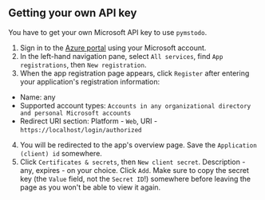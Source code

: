 Getting your own API key
------------------------
You have to get your own Microsoft API key to use `pymstodo`.
1. Sign in to the [Azure portal](https://portal.azure.com/) using your Microsoft account.
2. In the left-hand navigation pane, select `All services`, find `App registrations`, then `New registration`.
3. When the app registration page appears, click `Register` after entering your application's registration information:
 - Name: any
 - Supported account types: `Accounts in any organizational directory and personal Microsoft accounts`
 - Redirect URI section: Platform - `Web`, URI - `https://localhost/login/authorized`
4. You will be redirected to the app's overview page. Save the `Application (client) id` somewhere.
5. Click `Certificates & secrets`, then `New client secret`. Description - any, expires - on your choice. Click `Add`. Make sure to copy the secret key (the `Value` field, not the `Secret ID`!) somewhere before leaving the page as you won't be able to view it again.

